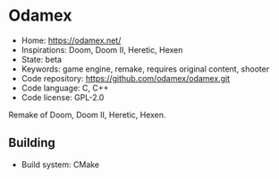 # Odamex

- Home: https://odamex.net/
- Inspirations: Doom, Doom II, Heretic, Hexen
- State: beta
- Keywords: game engine, remake, requires original content, shooter
- Code repository: https://github.com/odamex/odamex.git
- Code language: C, C++
- Code license: GPL-2.0

Remake of Doom, Doom II, Heretic, Hexen.

## Building

- Build system: CMake
